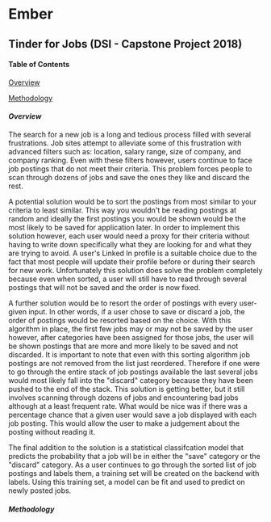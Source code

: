 # Ember
## Tinder for Jobs (DSI - Capstone Project 2018)

#### Table of Contents
[Overview](Overview)

[Methodology](Methodology)


#### _Overview_

  The search for a new job is a long and tedious process filled with several frustrations. Job sites attempt to alleviate some of this frustration with advanced filters such as: location, salary range, size of company, and company ranking. Even with these filters however, users continue to face job postings that do not meet their criteria. This problem forces people to scan through dozens of jobs and save the ones they like and discard the rest.
  
  A potential solution would be to sort the postings from most similar to your criteria to least similar. This way you wouldn't be reading postings at random and ideally the first postings you would be shown would be the most likely to be saved for application later. In order to implement this solution however, each user would need a proxy for their criteria without having to write down specifically what they are looking for and what they are trying to avoid. A user's Linked In profile is a suitable choice due to the fact that most people will update their profile before or during their search for new work. Unfortunately this solution does solve the problem completely because even when sorted, a user will still have to read through several postings that will not be saved and the order is now fixed.

  A further solution would be to resort the order of postings with every user-given input. In other words, if a user chose to save or discard a job, the order of postings would be resorted based on the choice. With this algorithm in place, the first few jobs may or may not be saved by the user however, after categories have been assigned for those jobs, the user will be shown postings that are more and more likely to be saved and not discarded. It is important to note that even with this sorting algorithm job postings are not removed from the list just reordered. Therefore if one were to go through the entire stack of job postings available the last several jobs would most likely fall into the "discard" category because they have been pushed to the end of the stack. This solution is getting better, but it still involves scanning through dozens of jobs and encountering bad jobs although at a least frequent rate. What would be nice was if there was a percentage chance that a given user would save a job displayed with each job posting. This would allow the user to make a judgement about the posting without reading it. 

  The final addition to the solution is a statistical classifcation model that predicts the probability that a job will be in either the "save" category or the "discard" category. As a user continues to go through the sorted list of job postings and labels them, a training set will be created on the backend with labels. Using this training set, a model can be fit and used to predict on newly posted jobs.

#### _Methodology_     